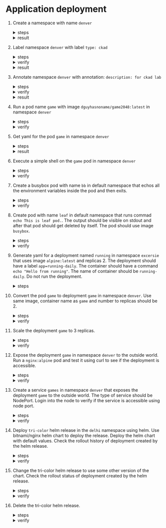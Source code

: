 # Application deployment

1. Create a namespace with name `denver`

    <details><summary>steps</summary>
    <p>

    ```bash
    kubectl create namespace denver
    ```
    </p>
    </details>

    <details><summary>result</summary>
    <p>

    ```text
    namespace/denver created
    ```
    </p>
    </details>

2. Label namespace `denver` with label `type: ckad`

    <details><summary>steps</summary>
    <p>

    ```bash
    kubectl label namespace denver type=ckad
    ```
    </p>
    </details>

    <details><summary>verify</summary>
    <p>

    ```bash
    kubectl get namespace denver --show-labels
    ```
    </p>
    </details>

    <details><summary>result</summary>
    <p>

    ```text
    NAME     STATUS   AGE   LABELS
    denver   Active   22m   kubernetes.io/metadata.name=denver,type=ckad
    ```
    </p>
    </details>

3. Annotate namespace `denver` with annotation:  `description: for ckad lab`

    <details><summary>steps</summary>
    <p>

    ```bash
    kubectl annotate namespace denver description='for ckad lab'
    ```
    </p>
    </details>

    <details><summary>verify</summary>
    <p>

    ```bash
    kubectl get namespace denver -o jsonpath={.metadata.annotations}
    ```
    </p>
    </details>

    <details><summary>result</summary>
    <p>

    ```text
    {"description":"for ckad lab"}
    ```
    </p>
    </details>

4. Run a pod name `game` with image `dguyhasnoname/game2048:latest` in namespace `denver`

    <details><summary>steps</summary>
    <p>

    ```bash
    kubectl run game -n denver --image=dguyhasnoname/game2048:latest --restart=Never
    ```
    </p>
    </details>

    <details><summary>verify</summary>
    <p>

    ```text
    kubectl get po -n denver
    NAME   READY   STATUS    RESTARTS   AGE
    game   1/1     Running   0          6m32s
    ```
    </p>
    </details>

5. Get yaml for the pod `game` in namespace `denver`

    <details><summary>steps</summary>
    <p>

    ```bash
    kubectl get po game -n denver -o yaml
    ```
    </p>
    </details>

    <details><summary>result</summary>
    <p>

    ```yaml
    metadata:
      creationTimestamp: "2021-10-03T05:45:26Z"
    labels:
      run: game
    name: game
    namespace: denver
    resourceVersion: "240869"
    uid: 9f79d237-c090-4cdc-a422-48ba266f3497
    spec:
      containers:
      - image: dguyhasnoname/game2048:latest
        imagePullPolicy: Always
        name: game
        resources: {}
        terminationMessagePath: /dev/termination-log
        terminationMessagePolicy: File
        volumeMounts:
        - mountPath: /var/run/secrets/kubernetes.io/serviceaccount
          name: kube-api-access-l4b8x
          readOnly: true
    dnsPolicy: ClusterFirst
    enableServiceLinks: true
    nodeName: minikube
    preemptionPolicy: PreemptLowerPriority
    priority: 0
    restartPolicy: Never
    schedulerName: default-scheduler
    securityContext: {}
    serviceAccount: default
    serviceAccountName: default
    terminationGracePeriodSeconds: 30
    tolerations:
    - effect: NoExecute
        key: node.kubernetes.io/not-ready
        operator: Exists
        tolerationSeconds: 300
    - effect: NoExecute
        key: node.kubernetes.io/unreachable
        operator: Exists
        tolerationSeconds: 300
    volumes:
    - name: kube-api-access-l4b8x
        projected:
        defaultMode: 420
        sources:
        - serviceAccountToken:
            expirationSeconds: 3607
            path: token
        - configMap:
            items:
            - key: ca.crt
                path: ca.crt
            name: kube-root-ca.crt
        - downwardAPI:
            items:
            - fieldRef:
                apiVersion: v1
                fieldPath: metadata.namespace
                path: namespace
    status:
      conditions:
      - lastProbeTime: null
        lastTransitionTime: "2021-10-03T05:45:26Z"
        status: "True"
        type: Initialized
      - lastProbeTime: null
        lastTransitionTime: "2021-10-03T05:45:59Z"
        status: "True"
        type: Ready
      - lastProbeTime: null
        lastTransitionTime: "2021-10-03T05:45:59Z"
        status: "True"
        type: ContainersReady
      - lastProbeTime: null
        lastTransitionTime: "2021-10-03T05:45:26Z"
        status: "True"
        type: PodScheduled
      containerStatuses:
      - containerID: docker://a22afea1c9fef2c8f0d7c171d71c44901858db40105c53fd6722e3a66a768467
        image: dguyhasnoname/game2048:latest
        imageID: docker-pullable://dguyhasnoname/game2048@sha256:d39bc83cd36b5179e547ce172332e687f83cbe3e4b5ee24f4714073068663708
        lastState: {}
        name: game
        ready: true
        restartCount: 0
        started: true
          state:
            running:
              startedAt: "2021-10-03T05:45:59Z"
    hostIP: 192.168.49.2
    phase: Running
    podIP: 172.17.0.23
    podIPs:
    - ip: 172.17.0.23
    qosClass: BestEffort
    startTime: "2021-10-03T05:45:26Z"
    ```
    </p>
    </details>

6. Execute a simple shell on the `game` pod in namespace `denver`

    <details><summary>steps</summary>
    <p>

    ```bash
    kubectl exec -it game -n denver -- /bin/sh
    ```
    </p>
    </details>

    <details><summary>verify</summary>
    <p>

    ```bash
    kubectl exec -it game -n denver -- /bin/sh
    # hostname
    game
    ```
    </p>
    </details>

7. Create a busybox pod with name `bb` in default namespace that echos all the environment variables inside the pod and then exits.

    <details><summary>steps</summary>
    <p>

    ```bash
    kubectl run bb --image=busybox --restart=Never -it -- env
    ```
    </p>
    </details>

    <details><summary>verify</summary>
    <p>

    ```bash
    PATH=/usr/local/sbin:/usr/local/bin:/usr/sbin:/usr/bin:/sbin:/bin
    HOSTNAME=bb
    TERM=xterm
    KUBERNETES_PORT_443_TCP_PROTO=tcp
    KUBERNETES_PORT_443_TCP_PORT=443
    KUBERNETES_PORT_443_TCP_ADDR=10.96.0.1
    KUBERNETES_SERVICE_HOST=10.96.0.1
    KUBERNETES_SERVICE_PORT=443
    KUBERNETES_SERVICE_PORT_HTTPS=443
    KUBERNETES_PORT=tcp://10.96.0.1:443
    KUBERNETES_PORT_443_TCP=tcp://10.96.0.1:443
    HOME=/root
    ```
    </p>
    <p>

    ```bash
    kubectl get po
    NAME                     READY   STATUS             RESTARTS         AGE
    bb                       0/1     Completed          0                86s
    ```
    </p>
    </details>

8. Create pod with name `leaf` in default namespace that runs commad `echo This is leaf pod.`. The output should be visible on stdout and after that pod should get deleted by itself. The pod should use image `busybox`.

    <details><summary>steps</summary>
    <p>

    ```bash
    kubectl run leaf --image=busybox -it --rm --restart=Never -- /bin/sh -c 'echo This is leaf pod.'
    ```
    </p>
    </details>

    <details><summary>verify</summary>
    <p>

    ```bash
    kubectl run leaf --image=busybox -it --rm --restart=Never -- /bin/sh -c 'echo This is leaf pod.'
    This is leaf pod.
    pod "leaf" deleted
    ```
    </p>
    </details>

9. Generate yaml for a deployment named `running` in namespace `excersie` that uses image `alpine:latest` and replicas 2. The deployment should have a label `app=running-daily`. The container should have a command `echo "Hello from running"`. The name of container should be `running-daily`. Do not run the deployment.

    <details><summary>steps</summary>
    <p>

    ```bash
    kubectl create ns excersie
    ```
    <p>

    ```bash
    kubectl create deploy running --image=alpine:latest --replicas=2 --namespace=exercise --dry-run=client -o yaml -- /bin/sh -c 'echo "Hello from running"'
    ```
    </p>

    Edit the container name to `running-daily` and add the label `app=running-daily`.
    <p>

    ```yaml
    apiVersion: apps/v1
    kind: Deployment
    metadata:
      creationTimestamp: null
      labels:
        app: running-daily
    name: running
    namespace: exercise
    spec:
      replicas: 2
    selector:
      matchLabels:
        app: running-daily
    strategy: {}
    template:
      metadata:
        creationTimestamp: null
        labels:
          app: running-daily
      spec:
        containers:
        - command:
          - /bin/sh
          - -c
          - echo "Hello from running"
          image: alpine:latest
          name: running-daily
          resources: {}
    status: {}
    ```
    </details>

10. Convert the pod `game` to deployment `game` in namespace `denver`. Use same image, container name as `game` and number to replicas should be 2.

    <details><summary>steps</summary>
    <p>

    ```bash
    kubectl create deployment game -n denver --image=dguyhasnoname/game2048:latest --replicas=2 --dry-run=client -o yaml > game_deploy.yaml
    ```
    </p>
    <p>

    ```bash
    vi game_deploy.yaml
    ```
    </p>
    <p>

    ```yaml
    apiVersion: apps/v1
    kind: Deployment
    metadata:
      creationTimestamp: null
    labels:
      app: game
    name: game
    namespace: denver
    spec:
      replicas: 2
      selector:
        matchLabels:
          app: game
      strategy: {}
      template:
        metadata:
          creationTimestamp: null
          labels:
            app: game
        spec:
          containers:
          - image: dguyhasnoname/game2048:latest
            name: game2048
            resources: {}
    status: {}
    ```
    </p>
    <p>

    ```bash
    kubectl apply -f game_deploy.yaml
    ```
    </p>
    </details>

    <details><summary>verify</summary>
    <p>

    ```text
    kubectl get po -n denver
    NAME                    READY   STATUS    RESTARTS   AGE
    game                    1/1     Running   0          20m
    game-6dbf688b5f-jqfhn   1/1     Running   0          12s
    game-6dbf688b5f-qm7gm   1/1     Running   0          12s
    ```
    </p>
    <p>

    ```text
    kubectl get deployment -n denver
    NAME   READY   UP-TO-DATE   AVAILABLE   AGE
    game   2/2     2            2           82s
    ```
    </p>
    </details>

11. Scale the deployment `game` to 3 replicas.

    <details><summary>steps</summary>
    <p>

    ```bash
    kubectl scale deployment game -n denver --replicas=3
    ```
    </p>
    </details>

    <details><summary>verify</summary>
    <p>

    ```text
    kubectl get po -n denver
    NAME                    READY   STATUS              RESTARTS   AGE
    game                    1/1     Running             0          68m
    game-6dbf688b5f-jqfhn   1/1     Running             0          48m
    game-6dbf688b5f-qm7gm   1/1     Running             0          48m
    game-6dbf688b5f-xbmwt   0/1     ContainerCreating   0          5s
    ```
    </p>
    </details>

12. Expose the deployment `game` in namespace `denver` to the outside world. Run a `nginx:alpine` pod and test it using curl to see if the deployment is accessible.

    <details><summary>steps</summary>
    <p>
    ```bash
    kubectl expose deployment game -n denver --port=4444 --target-port=80 --type=ClusterIP --name=games
    ```
    </p>
    </details>

    <details><summary>verify</summary>
    <p>

    ```bash
    kubectl get svc -n denver
    NAME    TYPE        CLUSTER-IP       EXTERNAL-IP   PORT(S)          AGE
    games   ClusterIP   10.111.182.190   <none>        4444/TCP         2m40s
    ```
    </p>

    <p>

    ```bash
    kubectl run curl --rm -it --image=nginx:alpine --restart=Never -n denver -- /bin/sh -c 'curl -I http://10.111.182.190:4444'
    ```
    </p>

    <p>

    ```text
    HTTP/1.1 200 OK
    Server: nginx/1.15.12
    Date: Sun, 03 Oct 2021 07:09:06 GMT
    Content-Type: text/html
    Content-Length: 3378
    Last-Modified: Wed, 26 Sep 2018 18:37:14 GMT
    Connection: keep-alive
    ETag: "5babd1da-d32"
    Accept-Ranges: bytes

    pod "curl" deleted
    ```
    </p>
    </details>

13. Create a service `games` in namespace `denver` that exposes the deployment `game` to the outside world. The type of service should be NodePort. Login into the node to verify if the service is accessible using node port.

    <details><summary>steps</summary>
    <p>
    ```bash
    kubectl expose deployment game -n denver --port=3333 --target-port=80 --type=NodePort --name=game
    ```
    </p>
    </details>

    <details><summary>verify</summary>
    <p>

    ```bash
    kubectl get  svc -n denver
    NAME    TYPE        CLUSTER-IP       EXTERNAL-IP   PORT(S)          AGE
    game    NodePort    10.98.205.242    <none>        3333:32105/TCP   9m16s
    ```
    </p>

    <p>

    ```bash
    kubectl get po -n denver -o wide
    NAME                    READY   STATUS      RESTARTS   AGE   IP            NODE       NOMINATED NODE   READINESS GATES
    game-6dbf688b5f-jqfhn   1/1     Running     0          72m   172.17.0.24   minikube   <none>           <none>
    game-6dbf688b5f-qm7gm   1/1     Running     0          72m   172.17.0.25   minikube   <none>           <none>
    game-6dbf688b5f-xbmwt   1/1     Running     0          23m   172.17.0.26   minikube   <none>           <none>
    ```
    <p>

    ```bash
    minikube ssh
    Last login: Sun Oct  3 07:03:31 2021 from 192.168.49.1
    docker@minikube:~$
    ```
    </p>

    In this example, minikube is being used. If you are using some other cluster, you can login on the corresponding node where the game pod is running and then run the following command(replace minikube with your node name) to verify if the service is accessible.
    <p>

    ```bash
    docker@minikube:~$ curl -I http://minikube:32105
    HTTP/1.1 200 OK
    Server: nginx/1.15.12
    Date: Sun, 03 Oct 2021 07:15:15 GMT
    Content-Type: text/html
    Content-Length: 3378
    Last-Modified: Wed, 26 Sep 2018 18:37:14 GMT
    Connection: keep-alive
    ETag: "5babd1da-d32"
    Accept-Ranges: bytes
    ```
    </p>
    </details>

14. Deploy `tri-color` helm release in the `delhi` namespace using helm. Use bitnami/nginx helm chart to deploy the release. Deploy the helm chart with default values. Check the rollout history of deployment created by the helm release.

    <details><summary>steps</summary>
    Dowload the helm chart from bitnami/nginx repository.
    <p>

    ```bash
    helm repo add bitnami https://charts.bitnami.com/bitnami
    ```
    </p>

    Update the helm repo
    <p>

    ```bash
    helm repo update
    ```
    </p>

    Install the release
    <p>

    ```bash
    helm install tri-color bitnami/nginx --create-namespace --namespace delhi
    ```
    </p>

    Check deployment created and rollout status.
    <p>

    ```bash
    kubectl get deploy -n delhi
    kubectl rollout status deploy tri-color-nginx -n delhi
    ```
    </details>

    <details><summary>verify</summary>
    <p>

    ```text
    helm install tri-color bitnami/nginx --create-namespace --namespace delhi
    NAME: tri-color
    LAST DEPLOYED: Sun Oct  3 13:14:45 2021
    NAMESPACE: delhi
    STATUS: deployed
    REVISION: 1
    TEST SUITE: None
    NOTES:
    ** Please be patient while the chart is being deployed **

    NGINX can be accessed through the following DNS name from within your cluster:

        tri-color-nginx.delhi.svc.cluster.local (port 80)

    To access NGINX from outside the cluster, follow the steps below:

    1. Get the NGINX URL by running these commands:

    NOTE: It may take a few minutes for the LoadBalancer IP to be available.
            Watch the status with: 'kubectl get svc --namespace delhi -w tri-color-nginx'

        export SERVICE_PORT=$(kubectl get --namespace delhi -o jsonpath="{.spec.ports[0].port}" services tri-color-nginx)
        export SERVICE_IP=$(kubectl get svc --namespace delhi tri-color-nginx -o jsonpath='{.status.loadBalancer.ingress[0].ip}')
        echo "http://${SERVICE_IP}:${SERVICE_PORT}"

    ```
    </p>
    <p>

    ```bash
    helm list -n delhi
    NAME     	NAMESPACE	REVISION	UPDATED                             	STATUS  	CHART      	APP VERSION
    tri-color	delhi    	1       	2021-10-03 13:14:45.184267 +0530 IST	deployed	nginx-9.5.5	1.21.3
    ```
    </p>
    <p>

    ```bash
    kubectl get po -n delhi
    NAME                              READY   STATUS    RESTARTS   AGE
    tri-color-nginx-c987dd577-f4lg6   1/1     Running   0          110s
    ```
    </p>

    Check rollout status of deployment created.

    <p>

    ```bash
    kubectl get deploy -n delhi
    NAME              READY   UP-TO-DATE   AVAILABLE   AGE
    tri-color-nginx   1/1     1            1           3m45s
    ```

    <p>

    ```bash
    kubectl rollout status deploy tri-color-nginx -n delhi
    deployment "tri-color-nginx" successfully rolled out
    ```
    </details>

15. Change the tri-color helm release to use some other version of the chart. Check the rollout status of deployment created by the helm release.

    <details><summary>steps</summary>
    Search version for bitnami/nginx chart.
    <p>

    ```bash
    helm search repo bitnami/nginx --versions
    ```
    </p>

    Update the helm release `tri-color`
    <p>

    ```bash
    helm upgrade --install tri-color --version=9.5.0 bitnami/nginx --create-namespace --namespace delhi
    ```
    </p>

    Check the rollout history for deployment.
    <p>

    ```bash
    kubectl rollout history deploy tri-color-nginx -n delhi
    ```
    </p>
    </details>

    <details><summary>verify</summary>
    Check the new release.
    <p>

    ```bash
    helm upgrade --install tri-color --version=9.5.0 bitnami/nginx --create-namespace --namespace delhi
    Release "tri-color" has been upgraded. Happy Helming!
    NAME: tri-color
    LAST DEPLOYED: Sun Oct  3 13:26:24 2021
    NAMESPACE: delhi
    STATUS: deployed
    REVISION: 2
    TEST SUITE: None
    NOTES:
    ** Please be patient while the chart is being deployed **

    NGINX can be accessed through the following DNS name from within your cluster:

        tri-color-nginx.delhi.svc.cluster.local (port 80)

    To access NGINX from outside the cluster, follow the steps below:

    1. Get the NGINX URL by running these commands:

    NOTE: It may take a few minutes for the LoadBalancer IP to be available.
            Watch the status with: 'kubectl get svc --namespace delhi -w tri-color-nginx'

        export SERVICE_PORT=$(kubectl get --namespace delhi -o jsonpath="{.spec.ports[0].port}" services tri-color-nginx)
        export SERVICE_IP=$(kubectl get svc --namespace delhi tri-color-nginx -o jsonpath='{.status.loadBalancer.ingress[0].ip}')
        echo "http://${SERVICE_IP}:${SERVICE_PORT}"
    ```
    </p>
    List the helm release.
    <p>

    ```bash
    helm list -n delhi
    NAME     	NAMESPACE	REVISION	UPDATED                             	STATUS  	CHART      	APP VERSION
    tri-color	delhi    	2       	2021-10-03 13:26:24.203328 +0530 IST	deployed	nginx-9.5.0	1.21.1
    ```
    </p>

    Check rollout status of deployment created.
    <p>

    ```bash
    kubectl rollout history deploy tri-color-nginx -n delhi
    deployment.apps/tri-color-nginx
    REVISION  CHANGE-CAUSE
    1         <none>
    2         <none>
    ```
    </p>
    </details>

16. Delete the tri-color helm release.

    <details><summary>steps</summary>
    Delete the helm release `tri-color`.
    <p>

    ```bash
    helm uninstall tri-color -n delhi
    ```
    </p>
    </details>

    <details><summary>verify</summary>
    <p>

    ```bash
    helm uninstall tri-color -n delhi
    release "tri-color" uninstalled
    ```
    </p>
    </details>

